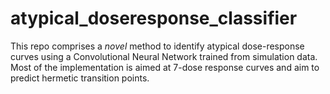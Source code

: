 # atypical_doseresponse_classifier
This repo comprises a *novel* method to identify atypical dose-response curves using a Convolutional Neural Network trained from simulation data. Most of the implementation is aimed at 7-dose response curves and aim to predict hermetic transition points.
